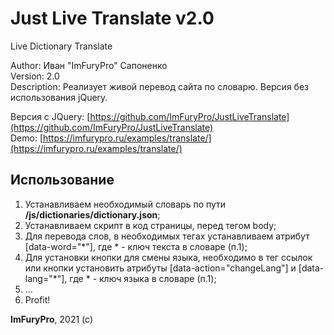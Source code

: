 # Just Live Translate v2.0
Live Dictionary Translate<br />

Author: Иван "ImFuryPro" Сапоненко<br />
Version: 2.0<br />
Description: Реализует живой перевод сайта по словарю. Версия без использования jQuery.<br />

Версия с JQuery: [https://github.com/ImFuryPro/JustLiveTranslate](https://github.com/ImFuryPro/JustLiveTranslate)<br />
Demo: [https://imfurypro.ru/examples/translate/](https://imfurypro.ru/examples/translate/)

## Использование
1. Устанавливаем необходимый словарь по пути **/js/dictionaries/dictionary.json**;
2. Устанавливаем скрипт в код страницы, перед тегом body;
3. Для перевода слов, в необходимых тегах устанавливаем атрибут [data-word="*"], где * - ключ текста в словаре (п.1);
4. Для установки кнопки для смены языка, необходимо в тег ссылок или кнопки установить атрибуты [data-action="changeLang"] и [data-lang="*"], где * - ключ языка в словаре (п.1);
5. ...
6. Profit!

**ImFuryPro**, 2021 (c)